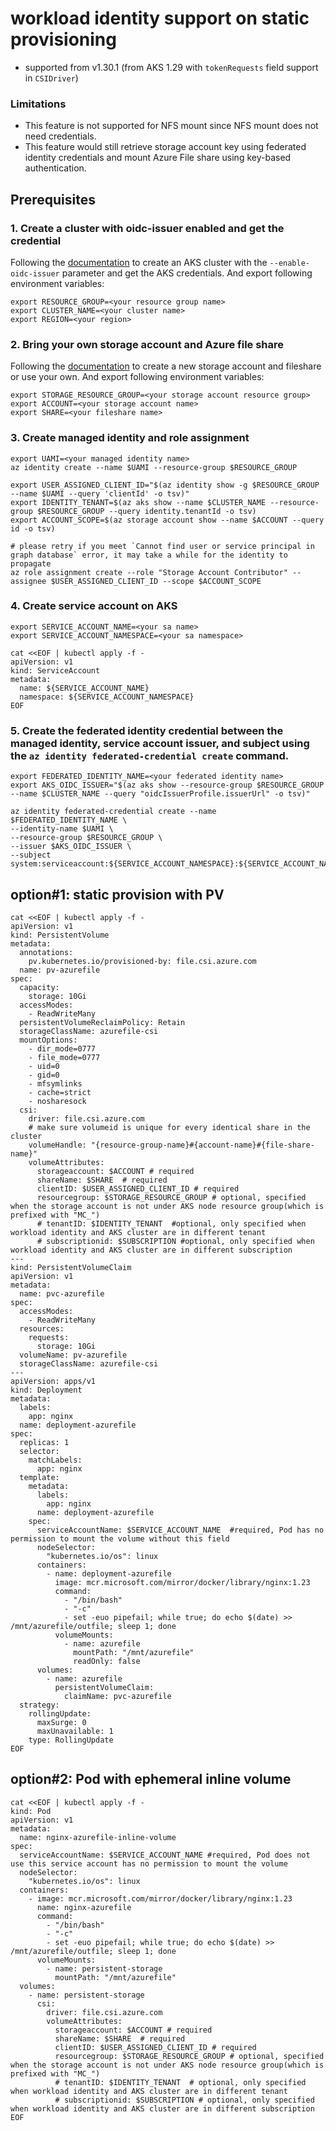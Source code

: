 # workload identity support on static provisioning
 - supported from v1.30.1 (from AKS 1.29 with `tokenRequests` field support in `CSIDriver`)

### Limitations
 - This feature is not supported for NFS mount since NFS mount does not need credentials.
 - This feature would still retrieve storage account key using federated identity credentials and mount Azure File share using key-based authentication.

## Prerequisites
### 1. Create a cluster with oidc-issuer enabled and get the credential
Following the [documentation](https://learn.microsoft.com/en-us/azure/aks/use-oidc-issuer#create-an-aks-cluster-with-oidc-issuer) to create an AKS cluster with the `--enable-oidc-issuer` parameter and get the AKS credentials. And export following environment variables:
```
export RESOURCE_GROUP=<your resource group name>
export CLUSTER_NAME=<your cluster name>
export REGION=<your region>
```

### 2. Bring your own storage account and Azure file share
Following the [documentation](https://learn.microsoft.com/en-us/azure/storage/files/storage-how-to-use-files-portal?tabs=azure-cli) to create a new storage account and fileshare or use your own. And export following environment variables:
```
export STORAGE_RESOURCE_GROUP=<your storage account resource group>
export ACCOUNT=<your storage account name>
export SHARE=<your fileshare name>
```

### 3. Create managed identity and role assignment
```
export UAMI=<your managed identity name>
az identity create --name $UAMI --resource-group $RESOURCE_GROUP

export USER_ASSIGNED_CLIENT_ID="$(az identity show -g $RESOURCE_GROUP --name $UAMI --query 'clientId' -o tsv)"
export IDENTITY_TENANT=$(az aks show --name $CLUSTER_NAME --resource-group $RESOURCE_GROUP --query identity.tenantId -o tsv)
export ACCOUNT_SCOPE=$(az storage account show --name $ACCOUNT --query id -o tsv)

# please retry if you meet `Cannot find user or service principal in graph database` error, it may take a while for the identity to propagate
az role assignment create --role "Storage Account Contributor" --assignee $USER_ASSIGNED_CLIENT_ID --scope $ACCOUNT_SCOPE
```

### 4. Create service account on AKS
```
export SERVICE_ACCOUNT_NAME=<your sa name>
export SERVICE_ACCOUNT_NAMESPACE=<your sa namespace>

cat <<EOF | kubectl apply -f -
apiVersion: v1
kind: ServiceAccount
metadata:
  name: ${SERVICE_ACCOUNT_NAME}
  namespace: ${SERVICE_ACCOUNT_NAMESPACE}
EOF
```

### 5. Create the federated identity credential between the managed identity, service account issuer, and subject using the `az identity federated-credential create` command.
```
export FEDERATED_IDENTITY_NAME=<your federated identity name>
export AKS_OIDC_ISSUER="$(az aks show --resource-group $RESOURCE_GROUP --name $CLUSTER_NAME --query "oidcIssuerProfile.issuerUrl" -o tsv)"

az identity federated-credential create --name $FEDERATED_IDENTITY_NAME \
--identity-name $UAMI \
--resource-group $RESOURCE_GROUP \
--issuer $AKS_OIDC_ISSUER \
--subject system:serviceaccount:${SERVICE_ACCOUNT_NAMESPACE}:${SERVICE_ACCOUNT_NAME}
```

## option#1: static provision with PV
```
cat <<EOF | kubectl apply -f -
apiVersion: v1
kind: PersistentVolume
metadata:
  annotations:
    pv.kubernetes.io/provisioned-by: file.csi.azure.com
  name: pv-azurefile
spec:
  capacity:
    storage: 10Gi
  accessModes:
    - ReadWriteMany
  persistentVolumeReclaimPolicy: Retain
  storageClassName: azurefile-csi
  mountOptions:
    - dir_mode=0777
    - file_mode=0777
    - uid=0
    - gid=0
    - mfsymlinks
    - cache=strict
    - nosharesock
  csi:
    driver: file.csi.azure.com
    # make sure volumeid is unique for every identical share in the cluster
    volumeHandle: "{resource-group-name}#{account-name}#{file-share-name}"
    volumeAttributes:
      storageaccount: $ACCOUNT # required
      shareName: $SHARE  # required
      clientID: $USER_ASSIGNED_CLIENT_ID # required
      resourcegroup: $STORAGE_RESOURCE_GROUP # optional, specified when the storage account is not under AKS node resource group(which is prefixed with "MC_")
      # tenantID: $IDENTITY_TENANT  #optional, only specified when workload identity and AKS cluster are in different tenant
      # subscriptionid: $SUBSCRIPTION #optional, only specified when workload identity and AKS cluster are in different subscription
---
kind: PersistentVolumeClaim
apiVersion: v1
metadata:
  name: pvc-azurefile
spec:
  accessModes:
    - ReadWriteMany
  resources:
    requests:
      storage: 10Gi
  volumeName: pv-azurefile
  storageClassName: azurefile-csi
---
apiVersion: apps/v1
kind: Deployment
metadata:
  labels:
    app: nginx
  name: deployment-azurefile
spec:
  replicas: 1
  selector:
    matchLabels:
      app: nginx
  template:
    metadata:
      labels:
        app: nginx
      name: deployment-azurefile
    spec:
      serviceAccountName: $SERVICE_ACCOUNT_NAME  #required, Pod has no permission to mount the volume without this field
      nodeSelector:
        "kubernetes.io/os": linux
      containers:
        - name: deployment-azurefile
          image: mcr.microsoft.com/mirror/docker/library/nginx:1.23
          command:
            - "/bin/bash"
            - "-c"
            - set -euo pipefail; while true; do echo $(date) >> /mnt/azurefile/outfile; sleep 1; done
          volumeMounts:
            - name: azurefile
              mountPath: "/mnt/azurefile"
              readOnly: false
      volumes:
        - name: azurefile
          persistentVolumeClaim:
            claimName: pvc-azurefile
  strategy:
    rollingUpdate:
      maxSurge: 0
      maxUnavailable: 1
    type: RollingUpdate
EOF
```

## option#2: Pod with ephemeral inline volume
```
cat <<EOF | kubectl apply -f -
kind: Pod
apiVersion: v1
metadata:
  name: nginx-azurefile-inline-volume
spec:
  serviceAccountName: $SERVICE_ACCOUNT_NAME #required, Pod does not use this service account has no permission to mount the volume
  nodeSelector:
    "kubernetes.io/os": linux
  containers:
    - image: mcr.microsoft.com/mirror/docker/library/nginx:1.23
      name: nginx-azurefile
      command:
        - "/bin/bash"
        - "-c"
        - set -euo pipefail; while true; do echo $(date) >> /mnt/azurefile/outfile; sleep 1; done
      volumeMounts:
        - name: persistent-storage
          mountPath: "/mnt/azurefile"
  volumes:
    - name: persistent-storage
      csi:
        driver: file.csi.azure.com
        volumeAttributes:
          storageaccount: $ACCOUNT # required
          shareName: $SHARE  # required
          clientID: $USER_ASSIGNED_CLIENT_ID # required
          resourcegroup: $STORAGE_RESOURCE_GROUP # optional, specified when the storage account is not under AKS node resource group(which is prefixed with "MC_")
          # tenantID: $IDENTITY_TENANT  # optional, only specified when workload identity and AKS cluster are in different tenant
          # subscriptionid: $SUBSCRIPTION # optional, only specified when workload identity and AKS cluster are in different subscription
EOF
```
